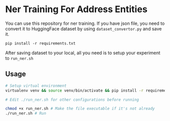 # Ner Training For Address Entities

You can use this repository for ner training. If you have json file, you need to convert it to HuggingFace dataset by using `dataset_convertor.py` and save it.

```
pip install -r requirements.txt
```

After saving dataset to your local, all you need is to setup your experiment to `run_ner.sh`


## Usage
```bash
# Setup virtual environment
virtualenv venv && source venv/bin/activate && pip install -r requirements.txt

# Edit ./run_ner.sh for other configurations before running

chmod +x run_ner.sh # Make the file executable if it's not already
./run_ner.sh # Run
```
